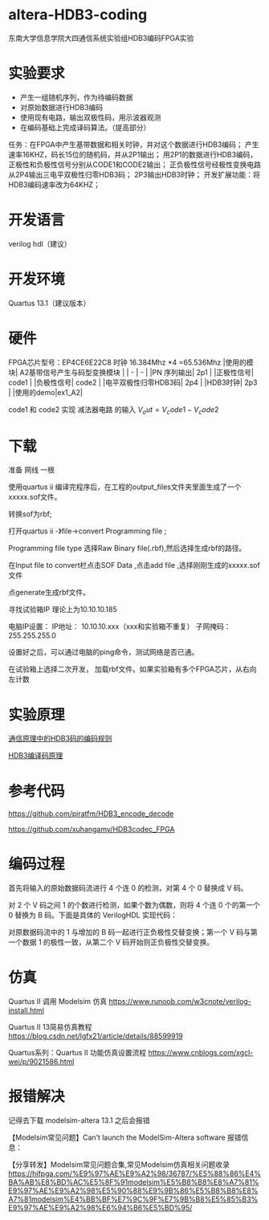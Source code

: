 # altera-HDB3-coding
东南大学信息学院大四通信系统实验组HDB3编码FPGA实验

# 实验要求

- 产生一组随机序列，作为待编码数据
- 对原始数据进行HDB3编码
- 使用现有电路，输出双极性码，用示波器观测
- 在编码基础上完成译码算法。（提高部分）

任务：在FPGA中产生基带数据和相关时钟，并对这个数据进行HDB3编码；
产生速率16KHZ，码长15位的随机码，并从2P1输出；
用2P1的数据进行HDB3编码，正极性和负极性信号分别从CODE1和CODE2输出；
正负极性信号经极性变换电路从2P4输出三电平双极性归零HDB3码；
2P3输出HDB3时钟；
开发扩展功能：将HDB3编码速率改为64KHZ；

# 开发语言
verilog hdl（建议） 

# 开发环境
Quartus 13.1（建议版本）

# 硬件
FPGA芯片型号：EP4CE6E22C8
时钟 16.384Mhz \*4 =65.536Mhz
|使用的模块| A2基带信号产生与码型变换模块 |
| - | - |
|PN 序列输出| 2p1 |
|正极性信号| code1 |
|负极性信号| code2 |
|电平双极性归零HDB3码| 2p4 |
|HDB3时钟| 2p3 |
|使用的demo|ex1_A2|

code1 和 code2 实现 减法器电路 的输入 $` V_out = V_code1 - V_code2 `$
# 下载
准备 网线 一根

使用quartus ii 编译完程序后，在工程的output_files文件夹里面生成了一个xxxxx.sof文件。

转换sof为rbf;

打开quartus ii -》file->convert Programming file ;

Programming file type 选择Raw Binary file(.rbf),然后选择生成rbf的路径。

在Input file to convert栏点击SOF Data ,点击add file ,选择刚刚生成的xxxxx.sof文件

点generate生成rbf文件。

寻找试验箱IP 理论上为10.10.10.185

电脑IP设置：
                    IP地址：   10.10.10.xxx（xxx和实验箱不重复）
                    子网掩码：255.255.255.0

设置好之后，可以通过电脑的ping命令，测试网络是否已通。

在试验箱上选择二次开发， 加载rbf文件。如果实验箱有多个FPGA芯片，从右向左计数

# 实验原理
[通信原理中的HDB3码的编码规则](https://zhuanlan.zhihu.com/p/86177759)

[HDB3编译码原理](https://blog.csdn.net/cfc1243570631/article/details/9078419)
# 参考代码
https://github.com/piratfm/HDB3_encode_decode

https://github.com/xuhangamy/HDB3codec_FPGA

# 编码过程

首先将输入的原始数据码流进行 4 个连 0 的检测，对第 4 个 0 替换成 V 码。

对 2 个 V 码之间 1 的个数进行检测，如果个数为偶数，则将 4 个连 0 个的第一个 0 替换为
B 码。下面是具体的 VerilogHDL 实现代码：

对原数据码流中的 1 与增加的 B 码一起进行正负极性交替变换；第一个 V 码与第一个数据 1 的极性一致，从第二个 V 码开始则正负极性交替变换。

# 仿真

Quartus II 调用 Modelsim 仿真
https://www.runoob.com/w3cnote/verilog-install.html

Quartus II 13简易仿真教程
https://blog.csdn.net/lgfx21/article/details/88599919

Quartus系列：Quartus II 功能仿真设置流程
https://www.cnblogs.com/xgcl-wei/p/9021586.html

# 报错解决
记得去下载 modelsim-altera 13.1
之后会报错 

【Modelsim常见问题】Can’t launch the ModelSim-Altera software
报错信息：

【分享转发】Modelsim常见问题合集,常见Modelsim仿真相关问题收录  
https://hifpga.com/%E9%97%AE%E9%A2%98/36787/%E5%88%86%E4%BA%AB%E8%BD%AC%E5%8F%91modelsim%E5%B8%B8%E8%A7%81%E9%97%AE%E9%A2%98%E5%90%88%E9%9B%86%E5%B8%B8%E8%A7%81modelsim%E4%BB%BF%E7%9C%9F%E7%9B%B8%E5%85%B3%E9%97%AE%E9%A2%98%E6%94%B6%E5%BD%95/
